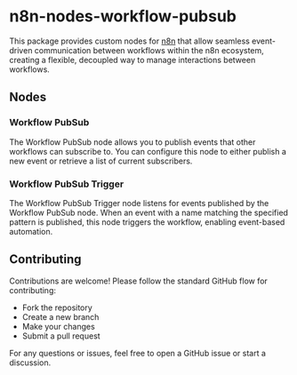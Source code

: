 # n8n-nodes-workflow-pubsub

This package provides custom nodes for [n8n](https://community.n8n.io/) that
allow seamless event-driven communication between workflows within the n8n
ecosystem, creating a flexible, decoupled way to manage interactions between
workflows.

## Nodes

### Workflow PubSub

The Workflow PubSub node allows you to publish events that other workflows
can subscribe to. You can configure this node to either publish a new event or
retrieve a list of current subscribers.

### Workflow PubSub Trigger

The Workflow PubSub Trigger node listens for events published by the Workflow
PubSub node. When an event with a name matching the specified pattern is
published, this node triggers the workflow, enabling event-based automation.

## Contributing

Contributions are welcome! Please follow the standard GitHub flow for contributing:

 * Fork the repository
 * Create a new branch
 * Make your changes
 * Submit a pull request

For any questions or issues, feel free to open a GitHub issue or start a discussion.
